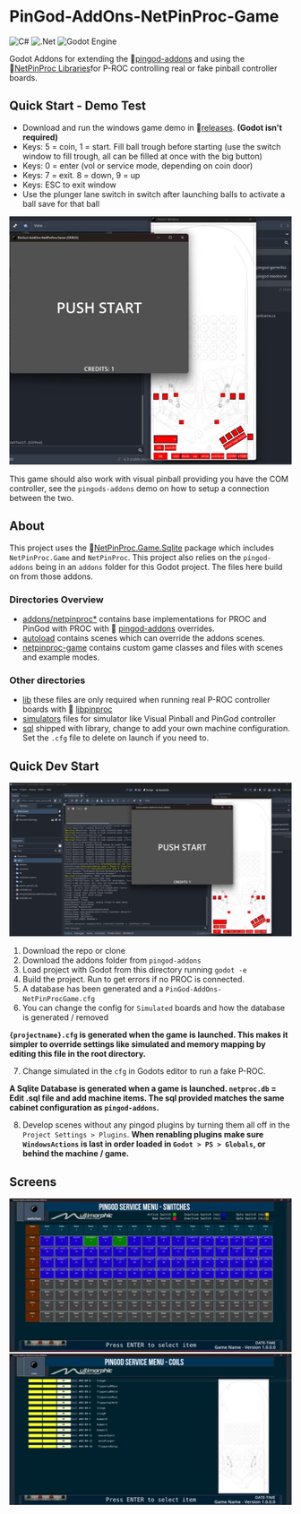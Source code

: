 # PinGod-AddOns-NetPinProc-Game
![C#](https://img.shields.io/badge/c%23-%23239120.svg?style=for-the-badge&logo=c-sharp&logoColor=white) ![.Net](https://img.shields.io/badge/.NET-5C2D91?style=for-the-badge&logo=.net&logoColor=white) ![Godot Engine](https://img.shields.io/badge/GODOT-%23FFFFFF.svg?style=for-the-badge&logo=godot-engine) 

Godot Addons for extending the 🔗[pingod-addons](https://github.com/FlippingFlips/pingod-addons) and using the 
🔗[NetPinProc Libraries](https://github.com/FlippingFlips/NetPinProc)for P-ROC controlling real or fake pinball controller boards.

## Quick Start - Demo Test
- Download and run the windows game demo in 🔗[releases](https://github.com/FlippingFlips/pingod-addons-netpinproc/releases). **(Godot isn't required)**
- Keys: 5 = coin, 1 = start. Fill ball trough before starting
(use the switch window to fill trough, all can be filled at once with the big button)
- Keys: 0 = enter (vol or service mode, depending on coin door)
- Keys: 7 = exit. 8 = down, 9 = up
- Keys: ESC to exit window
- Use the plunger lane switch in switch after launching balls to activate a ball save for that ball

![](.content/quicklaunch.jpg)

This game should also work with visual pinball providing you have the COM controller,
see the `pingods-addons` demo on how to setup a connection between the two.

## About
This project uses the 🔗[NetPinProc.Game.Sqlite](https://github.com/FlippingFlips/NetPinProc/tree/main/NetPinProc.Game.Sqlite)
package which includes `NetPinProc.Game` and `NetPinProc`. 
This project also relies on the `pingod-addons` being in an `addons` folder for this Godot project.
The files here build on from those addons.

### Directories Overview
- [addons/netpinproc*](addons) contains base implementations for PROC and PinGod with PROC with :link: [pingod-addons](`https://github.com/FlippingFlips/pingod-addons`) overrides.
- [autoload](autoload) contains scenes which can override the addons scenes.
- [netpinproc-game](netpinproc-game) contains custom game classes and files with scenes and example modes.

### Other directories
- [lib](lib) these files are only required when running real P-ROC controller boards with 🔗 [libpinproc](https://github.com/FlippingFlips/libpinproc)
- [simulators](simulators/visual-pinball) files for simulator like Visual Pinball and PinGod controller
- [sql](sql) shipped with library, change to add your own machine configuration.
Set the `.cfg` file to delete on launch if you need to.

## Quick Dev Start

![](.content/launch-godot-screen.jpg)

1. Download the repo or clone
2. Download the addons folder from `pingod-addons`
3. Load project with Godot from this directory running `godot -e`
4. Build the project. Run to get errors if no PROC is connected.
5. A database has been generated and a `PinGod-AddOns-NetPinProcGame.cfg`
6. You can change the config for `Simulated` boards and how the database is generated / removed
  
  **`{projectname}.cfg` is generated when the game is launched. This makes it simpler to override settings like simulated and memory mapping by editing this file in the root directory.**

7. Change simulated in the `cfg` in Godots editor to run a fake P-ROC.

  **A Sqlite Database is generated when a game is launched. `netproc.db` = Edit .sql file and add machine items.
  The sql provided matches the same cabinet configuration as `pingod-addons`.**

8. Develop scenes without any pingod plugins by turning them all off in the `Project Settings > Plugins`.
**When renabling plugins make sure `WindowsActions` is last in order loaded in `Godot > PS > Globals`, or behind the machine / game.**

## Screens
![](.content/service/tests-switches.jpg)
![](.content/service/tests-drivers.jpg)
